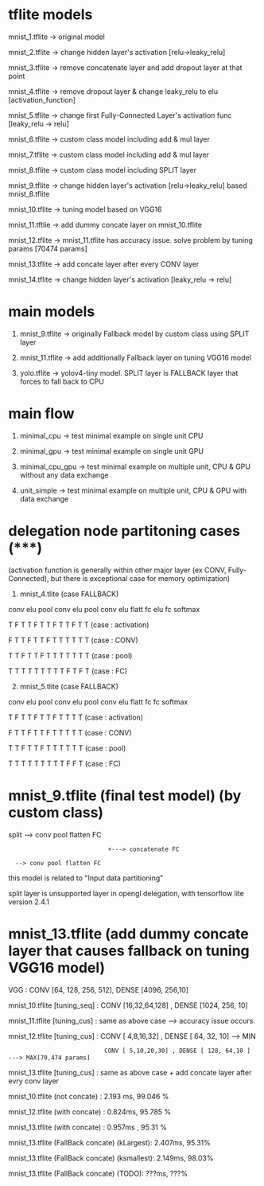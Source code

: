 # tflite models

mnist_1.tflite -> original model 

mnist_2.tflite -> change hidden layer's activation [relu->leaky_relu]

mnist_3.tflite -> remove concatenate layer and add dropout layer at that point

mnist_4.tflite -> remove dropout layer & change leaky_relu to elu [activation_function]

mnist_5.tflite -> change first Fully-Connected Layer's activation func [leaky_relu -> relu]

mnist_6.tflite -> custom class model including add & mul layer

mnist_7.tflite -> custom class model including add & mul layer

mnist_8.tflite -> custom class model including SPLIT layer

mnist_9.tflite -> change hidden layer's activation [relu->leaky_relu] based mnist_8.tflite

mnist_10.tflite -> tuning model based on VGG16 

mnist_11.tftlie -> add dummy concate layer on mnist_10.tflite

mnist_12.tflite -> mnist_11.tflite has accuracy issue. solve problem by tuning params [70474 params]

mnist_13.tflite -> add concate layer after every CONV layer

mnist_14.tflite -> change hidden layer's activation [leaky_relu -> relu]

# main models

1. mnist_9.tflite -> originally Fallback model by custom class using SPLIT layer

2. mnist_11.tflite -> add additionally Fallback layer on tuning VGG16 model

3. yolo.tflite -> yolov4-tiny model. SPLIT layer is FALLBACK layer that forces to fall back to CPU

# main flow

1. minimal_cpu -> test minimal example on single unit CPU 

2. minimal_gpu -> test minimal example on single unit GPU

3. minimal_cpu_gpu -> test minimal example on multiple unit, CPU & GPU without any data exchange

4. unit_simple -> test minimal example on multiple unit, CPU & GPU with data exchange


# delegation node partitoning cases (***)

(activation function is generally within other major layer (ex CONV, Fully-Connected), but there is exceptional case for memory optimization)

1. mnist_4.tlite (case FALLBACK)

conv elu pool conv elu pool conv elu flatt fc elu fc softmax

  T   F   T     T   F    T    T   F    T   T   F  T     T    (case : activation)

  F   T   T     F   T    T    F   T    T   T   T  T     T    (case : CONV)

  T   T   F     T   T    F    T   T    T   T   T  T     T    (case : pool)

  T   T   T     T   T    T    T   T    T   F   T  F     T    (case : FC)  

2. mnist_5.tlite (case FALLBACK)

conv elu pool conv elu pool conv elu flatt fc fc softmax

  T   F   T     T   F    T    T   F    T   T   T     T    (case : activation)

  F   T   T     F   T    T    F   T    T   T   T     T    (case : CONV)

  T   T   F     T   T    F    T   T    T   T   T     T    (case : pool)

  T   T   T     T   T    T    T   T    T   F   F     T    (case : FC)  


# mnist_9.tflite (final test model) (by custom class)

split --> conv pool flatten FC

                                +---> concatenate FC

      --> conv pool flatten FC

this model is related to "Input data partitioning"

split layer is unsupported layer in opengl delegation, with tensorflow lite version 2.4.1


# mnist_13.tflite (add dummy concate layer that causes fallback  on tuning VGG16 model)

VGG : CONV [64, 128, 256, 512], DENSE [4096, 256,10]

mnist_10.tflite [tuning_seq] : CONV [16,32,64,128] , DENSE [1024, 256, 10]

mnist_11.tflite [tuning_cus] : same as above case --> accuracy issue occurs.

mnist_12.tflite [tuning_cus] : CONV [ 4,8,16,32] , DENSE [ 64, 32, 10] --> MIN
 
                               CONV [ 5,10,20,30] , DENSE [ 128, 64,10 ]  ---> MAX[70,474 params]

mnist_13.tflite [tuning_cus] : same as above case + add concate layer after evry conv layer

mnist_10.tflite (not concate) : 2.193 ms, 99.046 %

mnist_12.tflite (with concate) : 0.824ms, 95.785 %

mnist_13.tflite (with concate) : 0.957ms , 95.31 % 


mnist_13.tflite (FallBack concate) (kLargest):  2.407ms, 95.31% 

mnist_13.tflite (FallBack concate) (ksmallest): 2.149ms,  98.03%

mnist_13.tflite (FallBack concate) (TODO): ???ms,  ???%







